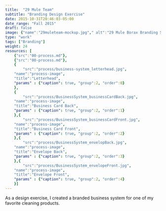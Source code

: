 ```yaml
---
title:  "29 Mule Team"
subtitle: "Branding Design Exercise"
date: 2015-10-31T20:46:03-05:00
date_range: "Fall 2015"
draft: false
image: {"name":"29muleteam-mockup.jpg"," alt":"29 Mule Borax Branding System Mockup"}
type: "work"
tags: ["Branding"]
weight: 24
resources: [
    {"src":"00-process.md"},
    {"src":"00-process.md"},
    {
        "src":"process/business-system_letterhead.jpg",
    "name":"process-image",
    "title":"Letterhead",
    "params" : {"caption": true, "group":2, "order":0}
    },
    {
        "src":"process/BusinessSystem_businessCardBack.jpg",
    "name":"process-image",
    "title":"Business Card Back",
    "params" : {"caption": true, "group":2, "order":1}
    },{
        "src":"process/BusinessSystem_businessCardFront.jpg",
    "name":"process-image",
    "title":"Business Card Front",
    "params" : {"caption": true, "group":2, "order":2}
    },{
        "src":"process/BusinessSystem_envelopBack.jpg",
    "name":"process-image",
    "title":"Envelope Back",
    "params" : {"caption": true, "group":2, "order":3}
    },{
        "src":"process/BusinessSystem_envelopeFront.jpg",
    "name":"process-image",
    "title":"Envelope Front",
    "params" : {"caption": true, "group":2, "order":4}
    }]
---
```

As a design exercise, I created a branded business system for one of my favorite cleaning products.